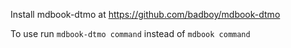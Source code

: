 Install mdbook-dtmo at https://github.com/badboy/mdbook-dtmo

To use run `mdbook-dtmo command` instead of `mdbook command`

